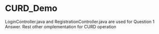 # CURD_Demo
LoginController.java and RegistrationController.java are used for Question 1 Answer.
Rest other omplementation for CURD operation
